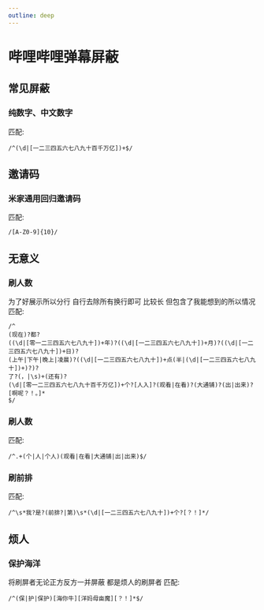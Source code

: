 ```yaml
---
outline: deep
---
```


# 哔哩哔哩弹幕屏蔽

## 常见屏蔽

### 纯数字、中文数字
匹配: <BadgeText text="十一万4千5百一十四"/>
```regex
/^(\d|[一二三四五六七八九十百千万亿])+$/
```

## 邀请码

### 米家通用回归邀请码
匹配: <BadgeText text="崩坏星穹铁道帮帮我CA7UAMBRXN"/>
```regex
/[A-Z0-9]{10}/
```

## 无意义

### 刷人数 <Badge text="包含纯数字、支持时间前缀"/>
为了好展示所以分行 自行去除所有换行即可
比较长 但包含了我能想到的所以情况
匹配: <BadgeText text="现在都五二零二年了，还有十一万4千5百一十四个入在看呢？！！"/>
```regex
/^
(现在)?都?
((\d|[零一二三四五六七八九十])+年)?((\d|[一二三四五六七八九十])+月)?((\d|[一二三四五六七八九十])+日)?
(上午|下午|晚上|凌晨)?((\d|[一二三四五六七八九十])+点(半|(\d|[一二三四五六七八九十])+)?)?
了?(，|\s)+(还有)?
(\d|[零一二三四五六七八九十百千万亿])+个?[人入]?(观看|在看)?(大通铺)?(出|出来)?
[啊呢？！。]*
$/
```

### 刷人数 <Badge text="针对不好判断的"/>
匹配: <BadgeText text="凌晨了还有好多人在看"/>
```regex
/^.+(个|人|个人)(观看|在看|大通铺|出|出来)$/
```

### 刷前排
匹配: <BadgeText text="前排！！！"/> <BadgeText text="第一？"/>
```regex
/^\s*我?是?(前排?|第)\s*(\d|[一二三四五六七八九十])+个?[？！]*/
```

## 烦人

### 保护海洋
将刷屏者无论正方反方一并屏蔽 都是烦人的刷屏者
匹配: <BadgeText text="保护海洋！！"/> <BadgeText text="护牛魔"/>
```regex
/^(保|护|保护)[海你牛][洋妈母亩魔][？！]*$/
```
